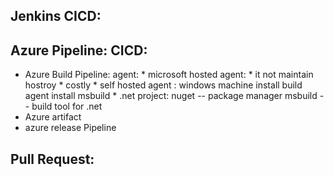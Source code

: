 ## Jenkins CICD:
   
## Azure Pipeline: CICD:
   * Azure Build Pipeline:
        agent:
          * microsoft hosted agent:
                * it not maintain hostroy
                * costly 
          * self hosted agent :
                windows machine 
                install build agent
                install msbuild
           * .net project:
                nuget -- package manager
                msbuild -- build tool for .net 
   * Azure artifact
   * azure release Pipeline
## Pull Request:
   

